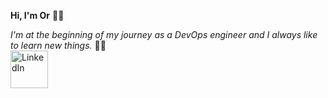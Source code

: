 **Hi, I'm Or** 👨‍💼

*I'm at the beginning of my journey as a DevOps engineer and I always like to learn new things.* :technologist:
<br>
<a href="https://www.linkedin.com/in/or-hen-24b3691b3/">
  <img src="https://user-images.githubusercontent.com/123837398/243157988-9b806ac7-54b0-4e06-b221-4526cdbd628f.png" alt="LinkedIn" width="60px">
</a>
